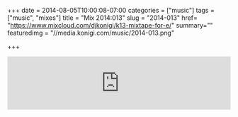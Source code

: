 +++
date = 2014-08-05T10:00:08-07:00
categories = ["music"]
tags = ["music", "mixes"]
title = "Mix 2014:013"
slug = "2014-013"
href= "https://www.mixcloud.com/djkonigi/k13-mixtape-for-e/"
summary=""
featuredimg = "//media.konigi.com/music/2014-013.png"

+++

<div class="mix"><div class="embed" >
<iframe width="100%" height="120" src="https://www.mixcloud.com/widget/iframe/?hide_cover=1&light=1&feed=%2Fdjkonigi%2Fk13-mixtape-for-e%2F" frameborder="0" ></iframe>
</div></div>
